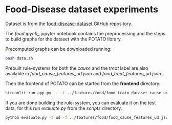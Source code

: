 # Food-Disease dataset experiments

Dataset is from the [food-disease-dataset](https://github.com/gjorgjinac/food-disease-dataset.git) GitHub repository.

The __food_.ipynb__ jupyter notebook contains the preprocessing and the steps to build graphs for the dataset with the POTATO library.

Precomputed graphs can be downloaded running:

```bash
bash data.sh
```

Prebuilt rule-systems for both the _cause_ and the _treat_ label are also available in _food\_cause_features\_ud.json_ and _food\_treat\_features\_ud.json_.

Then the frontend of POTATO can be started from the __frontend__ directory:

```bash
streamlit run app.py -- -t ../features/food/food_train_dataset_cause_ud.pickle -v ../features/food/food_dev_dataset_cause_ud.pickle -hr ../features/crowdtruth/food_cause_features_ud.json
```

If you are done building the rule-system, you can evaluate it on the test data, for this run _evaluate.py_ from the _scripts_ directory.

```bash
python evaluate.py -t ud -f ../features/food/food_cause_features_ud.json -d ../features/crowdtruth/food_train_dataset_cause_ud.pickle
```